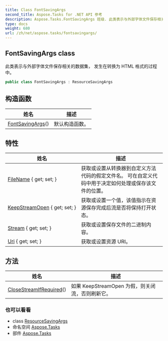 ```yaml
---
title: Class FontSavingArgs
second_title: Aspose.Tasks for .NET API 参考
description: Aspose.Tasks.FontSavingArgs 班级. 此类表示与外部字体文件保存相关的数据集 发生在转换为 HTML 格式的过程中
type: docs
weight: 680
url: /zh/net/aspose.tasks/fontsavingargs/
---
```

## FontSavingArgs class

此类表示与外部字体文件保存相关的数据集， 发生在转换为 HTML 格式的过程中。

```csharp
public class FontSavingArgs : ResourceSavingArgs
```

## 构造函数

| 姓名 | 描述 |
| --- | --- |
| [FontSavingArgs](fontsavingargs/)() | 默认构造函数。 |

## 特性

| 姓名 | 描述 |
| --- | --- |
| [FileName](../../aspose.tasks/resourcesavingargs/filename/) { get; set; } | 获取或设置从转换器到自定义方法代码的假定文件名。 可在自定义代码中用于决定如何处理或保存该文件的位置。 |
| [KeepStreamOpen](../../aspose.tasks/resourcesavingargs/keepstreamopen/) { get; set; } | 获取或设置一个值，该值指示在资源保存完成后流是否将保持打开状态。 |
| [Stream](../../aspose.tasks/resourcesavingargs/stream/) { get; set; } | 获取或设置保存文件的二进制内容。 |
| [Uri](../../aspose.tasks/resourcesavingargs/uri/) { get; set; } | 获取或设置资源 URI。 |

## 方法

| 姓名 | 描述 |
| --- | --- |
| [CloseStreamIfRequired](../../aspose.tasks/resourcesavingargs/closestreamifrequired/)() | 如果 KeepStreamOpen 为假，则关闭流，否则刷新它。 |

### 也可以看看

* class [ResourceSavingArgs](../resourcesavingargs/)
* 命名空间 [Aspose.Tasks](../../aspose.tasks/)
* 部件 [Aspose.Tasks](../../)



